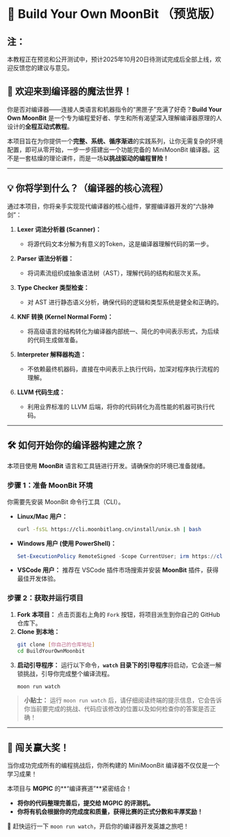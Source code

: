 # 🚀 Build Your Own MoonBit （预览版）

## 注：

本教程正在预览和公开测试中，预计2025年10月20日待测试完成后全部上线，欢迎反馈您的建议与意见。

## 🌟 欢迎来到编译器的魔法世界！

你是否对编译器——连接人类语言和机器指令的“黑匣子”充满了好奇？**Build Your Own MoonBit** 是一个专为编程爱好者、学生和所有渴望深入理解编译器原理的人设计的**全程互动式教程**。

本项目旨在为你提供一个**完整、系统、循序渐进**的实践系列，让你无需复杂的环境配置，即可从零开始，一步一步搭建出一个功能完备的 MiniMoonBit 编译器。这不是一套枯燥的理论课件，而是一场**以挑战驱动的编程冒险！**

-----

## 💡 你将学到什么？（编译器的核心流程）

通过本项目，你将亲手实现现代编译器的核心组件，掌握编译器开发的“六脉神剑”：

1.  **Lexer 词法分析器 (Scanner)：**

      * 将源代码文本分解为有意义的Token，这是编译器理解代码的第一步。

2.  **Parser 语法分析器：**

      * 将词素流组织成抽象语法树（AST），理解代码的结构和层次关系。

3.  **Type Checker 类型检查：**

      * 对 AST 进行静态语义分析，确保代码的逻辑和类型系统是健全和正确的。

4.  **KNF 转换 (Kernel Normal Form)：**

      * 将高级语言的结构转化为编译器内部统一、简化的中间表示形式，为后续的代码生成做准备。

5.  **Interpreter 解释器构造：**

      * 不依赖最终机器码，直接在中间表示上执行代码，加深对程序执行流程的理解。

6.  **LLVM 代码生成：**

      * 利用业界标准的 LLVM 后端，将你的代码转化为高性能的机器可执行代码。

-----

## 🛠️ 如何开始你的编译器构建之旅？

本项目使用 **MoonBit** 语言和工具链进行开发。请确保你的环境已准备就绪。

### 步骤 1：准备 MoonBit 环境

你需要先安装 MoonBit 命令行工具（CLI）。

  * **Linux/Mac 用户：**
    ```bash
    curl -fsSL https://cli.moonbitlang.cn/install/unix.sh | bash
    ```
  * **Windows 用户 (使用 PowerShell)：**
    ```powershell
    Set-ExecutionPolicy RemoteSigned -Scope CurrentUser; irm https://cli.moonbitlang.cn/install/powershell.ps1 | iex
    ```
  * **VSCode 用户：** 推荐在 VSCode 插件市场搜索并安装 **MoonBit** 插件，获得最佳开发体验。

### 步骤 2：获取并运行项目

1.  **Fork 本项目：** 点击页面右上角的 `Fork` 按钮，将项目派生到你自己的 GitHub 仓库下。
2.  **Clone 到本地：**
    ```bash
    git clone [你自己的仓库地址]
    cd BuildYourOwnMoonbit
    ```
3.  **启动引导程序：** 运行以下命令，**`watch` 目录下的引导程序**将启动，它会逐一解锁挑战，引导你完成整个编译流程。
    ```bash
    moon run watch
    ```

> **小贴士：** 运行 `moon run watch` 后，请仔细阅读终端的提示信息，它会告诉你当前要完成的挑战、代码应该修改的位置以及如何检查你的答案是否正确！

-----

## 🎁 闯关赢大奖！

当你成功完成所有的编程挑战后，你所构建的 MiniMoonBit 编译器不仅仅是一个学习成果！

本项目与 **MGPIC** 的\*\*“编译赛道”\*\*紧密结合！

  * **将你的代码整理完善后，提交给 MGPIC 的评测机。**
  * **你将有机会根据你的完成度和质量，获得比赛的正式分数和丰厚奖励！**

🚀 赶快运行一下 `moon run watch`，开启你的编译器开发英雄之旅吧！

